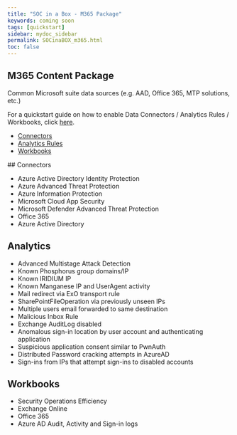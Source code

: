 ```yaml
---
title: "SOC in a Box - M365 Package"
keywords: coming soon
tags: [quickstart]
sidebar: mydoc_sidebar
permalink: SOCinaBOX_m365.html
toc: false
---
```


## M365 Content Package

Common Microsoft suite data sources (e.g. AAD, Office 365, MTP solutions, etc.)

For a quickstart guide on how to enable Data Connectors / Analytics Rules / Workbooks, click <a alt='implementation' href='https://ko-sharon.github.io/AzSentinel/guides_implementation.html'>here</a>.

<ul id="profileTabs" class="nav nav-tabs">
    <li class="active"><a class="noCrossRef" href="#connectors" data-toggle="tab">Connectors</a></li>
    <li><a class="noCrossRef" href="#analyticsrules" data-toggle="tab">Analytics Rules</a></li>
    <li><a class="noCrossRef" href="#workbooks" data-toggle="tab">Workbooks</a></li>
</ul>
  <div class="tab-content">
<div role="tabpanel" class="tab-pane active" id="connectors" markdown="1">
## Connectors

* Azure Active Directory Identity Protection
* Azure Advanced Threat Protection
* Azure Information Protection
* Microsoft Cloud App Security
* Microsoft Defender Advanced Threat Protection
* Office 365
* Azure Active Directory

</div>

<div role="tabpanel" class="tab-pane" id="analyticsrules">
    <h2>Analytics </h2>
<ul>
<li> Advanced Multistage Attack Detection</li>
<li> Known Phosphorus group domains/IP</li>
<li> Known IRIDIUM IP</li>
<li> Known Manganese IP and UserAgent activity</li>
<li> Mail redirect via ExO transport rule</li>
<li> SharePointFileOperation via previously unseen IPs</li>
<li> Multiple users email forwarded to same destination</li>
<li> Malicious Inbox Rule</li>
<li> Exchange AuditLog disabled</li>
<li> Anomalous sign-in location by user account and authenticating application</li>
<li> Suspicious application consent similar to PwnAuth</li>
<li> Distributed Password cracking attempts in AzureAD</li>
<li> Sign-ins from IPs that attempt sign-ins to disabled accounts</li>
    </ul>
</div>

<div role="tabpanel" class="tab-pane" id="workbooks">
    <h2>Workbooks</h2>
<ul>
<li> Security Operations Efficiency</li>
<li> Exchange Online</li>
<li> Office 365</li>
<li>  Azure AD Audit, Activity and Sign-in logs</li>
</ul>
</div>
</div>


